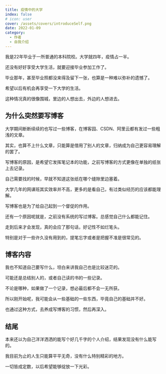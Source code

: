```yaml
---
title: 疫情中的大学
index: false
# icon: user
cover: /assets/covers/introduceSelf.png
date: 2022-01-09
category:
  - 作者
  - 自我介绍
---
```


我是22年毕业于一所普通的本科院校。大学就四年，疫情占一半。

还没有好好享受大学生活，就要迎接毕业参加工作了。

毕业那年，甚至毕业照都没来得及留下一张，也算是一种难以弥补的遗憾了。

希望以后有机会再享受一下大学的生活。

这种情况真的很像围城，里边的人想出去，外边的人想进去。

## 为什么突然要写博客

大学期间断断续续的也写过一些博客，在博客园、CSDN、阿里云都有发过一些粗浅的文章。

其实，也算不上什么文章，只能算是借用了别人的文章，归纳成为自己更容易理解的罢了。

写博客的原因，是希望它发挥笔记本的功能，之前写博客的方式更像在单独的纸张上去记录。

自己需要找的时候，早就不知道这张纸在哪个缝隙里边塞着。

大学几年的网课班其实效率并不高，更多的是看自己，有过类似经历的应该都能理解。

写博客也是为了给自己起到一个督促的作用。

还有一个原因呢就是，之前没有系统的写过博客。总感觉自己什么都能记住。

走到后来才会发现，真的会应了那句话，好记性不如烂笔头。

特别是对于一些许久没有用到的，提笔忘字或者是把握不准是很常见的。

## 博客内容

我也不知道自己要写什么，坦白来讲我自己也是比较迷茫的。

可能还是总结别人的，或者自己读的书的一些记录。

不论是哪种，如果做了一个记录，想必最后都不会一无所获。

所以刚开始呢，我可能会从一些基础的一些东西，毕竟自己的基础并不好。

也通过这种方式，去养成写博客的习惯，然后再深入。

## 结尾

本来还以为自己洋洋洒洒的能写个好几千字的个人介绍，结果发现没有什么能写的。

我目前为止的人生只能算平平无奇，没有什么特别精彩的地方。

一切皆成定数，以后希望能够绽放一下光彩。

<!-- <Catalog /> -->